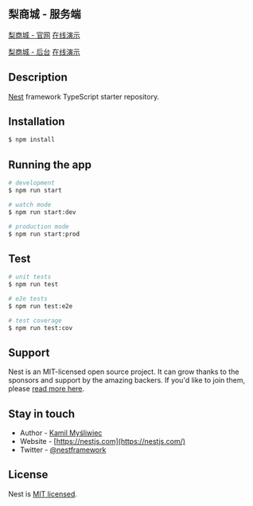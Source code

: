 
## 梨商城 - 服务端

[梨商城 - 官网](https://github.com/huizhc/nest-shop-shop)
[在线演示](http://47.111.65.106/shop/#/index)

[梨商城 - 后台](https://github.com/huizhc/nest-shop-admin)
[在线演示](http://47.111.65.106/admin/#/dashboard)


## Description

[Nest](https://github.com/nestjs/nest) framework TypeScript starter repository.

## Installation

```bash
$ npm install
```

## Running the app

```bash
# development
$ npm run start

# watch mode
$ npm run start:dev

# production mode
$ npm run start:prod
```

## Test

```bash
# unit tests
$ npm run test

# e2e tests
$ npm run test:e2e

# test coverage
$ npm run test:cov
```

## Support

Nest is an MIT-licensed open source project. It can grow thanks to the sponsors and support by the amazing backers. If you'd like to join them, please [read more here](https://docs.nestjs.com/support).

## Stay in touch

- Author - [Kamil Myśliwiec](https://kamilmysliwiec.com)
- Website - [https://nestjs.com](https://nestjs.com/)
- Twitter - [@nestframework](https://twitter.com/nestframework)

## License

Nest is [MIT licensed](LICENSE).
